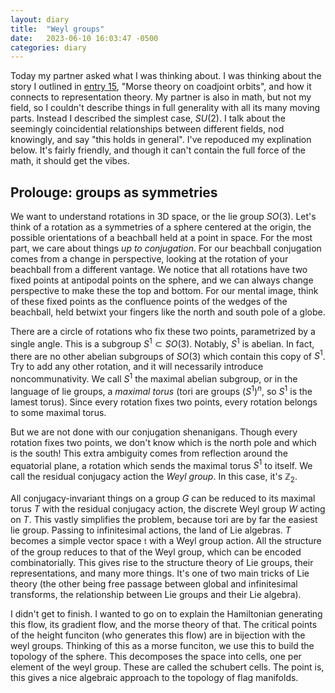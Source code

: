 ```yaml
---
layout: diary 
title:  "Weyl groups"
date:   2023-06-10 16:03:47 -0500
categories: diary
---
```


Today my partner asked what I was thinking about. I was thinking about the story I outlined in  [entry 15](/diary/15), "Morse theory on coadjoint orbits", and how it connects to representation theory. My partner is also in math, but not my field, so I couldn't describe things in full generality with all its many moving parts. Instead I described the simplest case, $SU(2)$. I talk about the seemingly coincidential relationships between different fields, nod knowingly, and say "this holds in general". I've repoduced my explination below. It's fairly friendly, and though it can't contain the full force of the math, it should get the vibes.


## Prolouge: groups as symmetries

We want to understand rotations in 3D space, or the lie group $SO(3)$. Let's think of a rotation as a symmetries of a sphere centered at the origin, the  possible orientations of a beachball held at a point in space. For the most part, we care about things *up to conjugation*. For our beachball conjugation comes from a change in perspective, looking at the rotation of your beachball from a different vantage. We notice that all rotations have two fixed points at antipodal points on the sphere, and we can always change perspective to make these the top and bottom. For our mental image, think of these fixed points as the confluence points of the wedges of the beachball, held betwixt your fingers like the north and south pole of a globe. 

There are a circle of rotations who fix these two points, parametrized by a single angle. This is a subgroup $S^1 \subset SO(3)$. Notably, $S^1$ is abelian. In fact, there are no other abelian subgroups of $SO(3)$ which contain this copy of $S^1$. Try to add any other rotation, and it will necessarily introduce noncommunativity. We call $S^1$ the maximal abelian subgroup, or in the language of lie groups,  a *maximal torus* (tori are groups $(S^1)^n$, so $S^1$ is the lamest torus). Since every rotation fixes two points, every rotation belongs to some maximal torus. 

But we are not done with our conjugation shenanigans. Though every rotation fixes two points, we don't know which is the north pole and which is the south! This extra ambiguity comes from reflection around the equatorial plane, a rotation which sends the maximal torus $S^1$ to itself. We call the residual conjugacy action the *Weyl group*. In this case, it's $\mathbb{Z}_2$. 

All conjugacy-invariant things on a group $G$ can be reduced to its maximal torus $T$ with the residual conjugacy action, the discrete Weyl group $W$ acting on $T$. This vastly simplifies the problem, because tori are by far the easiest lie group. Passing to infinitesimal actions, the land of Lie algebras. $T$ becomes a simple vector space $\mathfrak{t}$ with a Weyl group action. All the structure of the group reduces to that of the Weyl group, which can be encoded combinatorially. This gives rise to the structure theory of Lie groups, their representations, and many more things. It's one of two main tricks of Lie theory (the other being free passage between global and infinitesimal transforms, the relationship between Lie groups and their Lie algebra).


I didn't get to finish. I wanted to go on to explain the Hamiltonian generating this flow, its gradient flow, and the morse theory of that. The critical points of the height funciton (who generates this flow) are in bijection with the weyl groups. Thinking of this as a morse funciton, we use this to build the topology of the sphere. This decomposes the space into cells, one per element of the weyl group. These are called the schubert cells. The point is, this gives a nice algebraic approach to the topology of flag manifolds. 